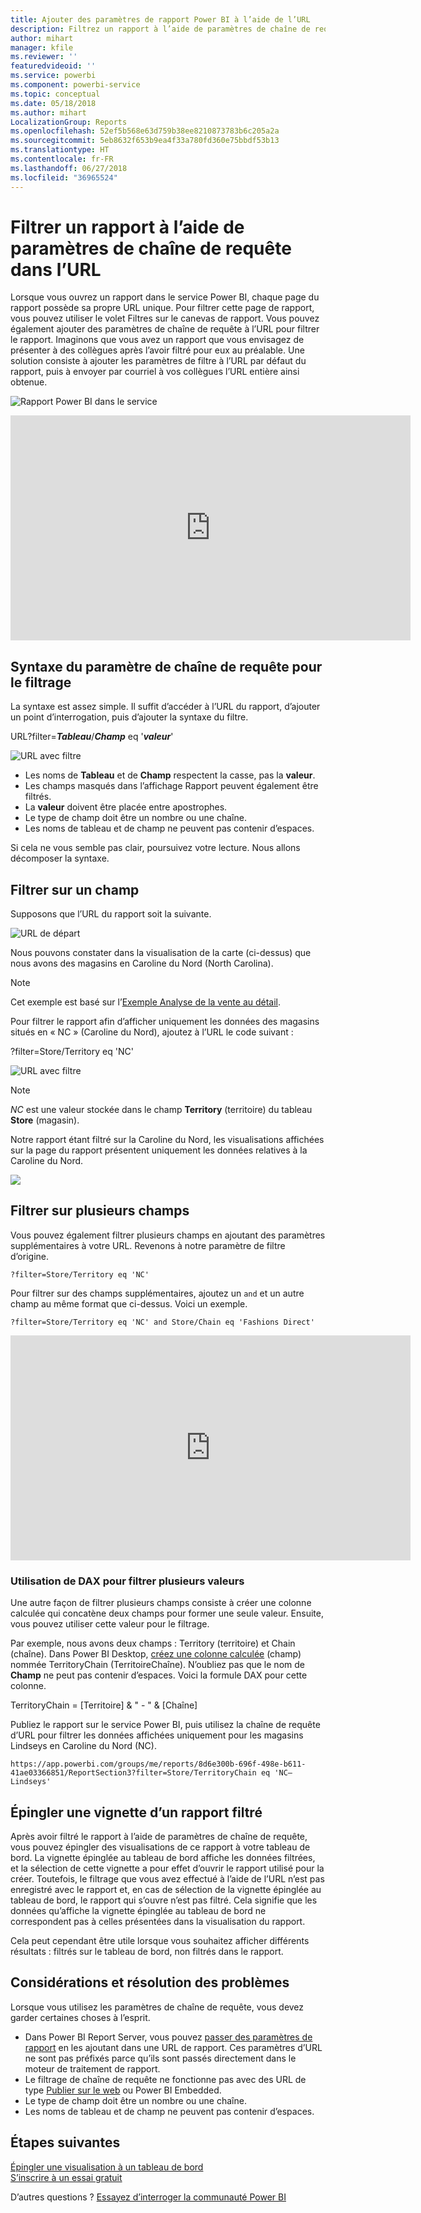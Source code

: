 ```yaml
---
title: Ajouter des paramètres de rapport Power BI à l’aide de l’URL
description: Filtrez un rapport à l’aide de paramètres de chaîne de requête URL et filtrez même sur plusieurs champs.
author: mihart
manager: kfile
ms.reviewer: ''
featuredvideoid: ''
ms.service: powerbi
ms.component: powerbi-service
ms.topic: conceptual
ms.date: 05/18/2018
ms.author: mihart
LocalizationGroup: Reports
ms.openlocfilehash: 52ef5b568e63d759b38ee8210873783b6c205a2a
ms.sourcegitcommit: 5eb8632f653b9ea4f33a780fd360e75bbdf53b13
ms.translationtype: HT
ms.contentlocale: fr-FR
ms.lasthandoff: 06/27/2018
ms.locfileid: "36965524"
---
```

# <a name="filter-a-report-using-query-string-parameters-in-the-url"></a>Filtrer un rapport à l’aide de paramètres de chaîne de requête dans l’URL
Lorsque vous ouvrez un rapport dans le service Power BI, chaque page du rapport possède sa propre URL unique. Pour filtrer cette page de rapport, vous pouvez utiliser le volet Filtres sur le canevas de rapport.  Vous pouvez également ajouter des paramètres de chaîne de requête à l’URL pour filtrer le rapport. Imaginons que vous avez un rapport que vous envisagez de présenter à des collègues après l’avoir filtré pour eux au préalable. Une solution consiste à ajouter les paramètres de filtre à l’URL par défaut du rapport, puis à envoyer par courriel à vos collègues l’URL entière ainsi obtenue.

![Rapport Power BI dans le service](media/service-url-filters/power-bi-report2.png)

<iframe width="640" height="360" src="https://www.youtube.com/embed/WQFtN8nvM4A?list=PLv2BtOtLblH3YE_Ycas5B1GtcoFfJXavO&amp;showinfo=0" frameborder="0" allowfullscreen></iframe>

## <a name="query-string-parameter-syntax-for-filtering"></a>Syntaxe du paramètre de chaîne de requête pour le filtrage
La syntaxe est assez simple. Il suffit d’accéder à l’URL du rapport, d’ajouter un point d’interrogation, puis d’ajouter la syntaxe du filtre.

URL?filter=***Tableau***/***Champ*** eq '***valeur***'

![URL avec filtre](media/service-url-filters/power-bi-filter-urls7b.png)

* Les noms de **Tableau** et de **Champ** respectent la casse, pas la **valeur**.
* Les champs masqués dans l’affichage Rapport peuvent également être filtrés.
* La **valeur** doivent être placée entre apostrophes.
* Le type de champ doit être un nombre ou une chaîne.
* Les noms de tableau et de champ ne peuvent pas contenir d’espaces.

Si cela ne vous semble pas clair, poursuivez votre lecture. Nous allons décomposer la syntaxe.  

## <a name="filter-on-a-field"></a>Filtrer sur un champ
Supposons que l’URL du rapport soit la suivante.

![URL de départ](media/service-url-filters/power-bi-filter-urls6.png)

Nous pouvons constater dans la visualisation de la carte (ci-dessus) que nous avons des magasins en Caroline du Nord (North Carolina).

>[!NOTE]
>Cet exemple est basé sur l’[Exemple Analyse de la vente au détail](sample-datasets.md).
> 

Pour filtrer le rapport afin d’afficher uniquement les données des magasins situés en « NC » (Caroline du Nord), ajoutez à l’URL le code suivant :

?filter=Store/Territory eq 'NC'

![URL avec filtre](media/service-url-filters/power-bi-filter-urls7.png)

>[!NOTE]
>*NC* est une valeur stockée dans le champ **Territory** (territoire) du tableau **Store** (magasin).
> 
> 

Notre rapport étant filtré sur la Caroline du Nord, les visualisations affichées sur la page du rapport présentent uniquement les données relatives à la Caroline du Nord.

![](media/service-url-filters/power-bi-report4.png)

## <a name="filter-on-multiple-fields"></a>Filtrer sur plusieurs champs
Vous pouvez également filtrer plusieurs champs en ajoutant des paramètres supplémentaires à votre URL. Revenons à notre paramètre de filtre d’origine.

```
?filter=Store/Territory eq 'NC'
```

Pour filtrer sur des champs supplémentaires, ajoutez un `and` et un autre champ au même format que ci-dessus. Voici un exemple.

```
?filter=Store/Territory eq 'NC' and Store/Chain eq 'Fashions Direct'
```

<iframe width="640" height="360" src="https://www.youtube.com/embed/0sDGKxOaC8w?showinfo=0" frameborder="0" allowfullscreen></iframe>


### <a name="using-dax-to-filter-on-multiple-values"></a>Utilisation de DAX pour filtrer plusieurs valeurs
Une autre façon de filtrer plusieurs champs consiste à créer une colonne calculée qui concatène deux champs pour former une seule valeur. Ensuite, vous pouvez utiliser cette valeur pour le filtrage.

Par exemple, nous avons deux champs : Territory (territoire) et Chain (chaîne). Dans Power BI Desktop, [créez une colonne calculée](desktop-tutorial-create-calculated-columns.md) (champ) nommée TerritoryChain (TerritoireChaîne). N’oubliez pas que le nom de **Champ** ne peut pas contenir d’espaces. Voici la formule DAX pour cette colonne.

TerritoryChain = [Territoire] & " - " & [Chaîne]

Publiez le rapport sur le service Power BI, puis utilisez la chaîne de requête d’URL pour filtrer les données affichées uniquement pour les magasins Lindseys en Caroline du Nord (NC).

    https://app.powerbi.com/groups/me/reports/8d6e300b-696f-498e-b611-41ae03366851/ReportSection3?filter=Store/TerritoryChain eq 'NC–Lindseys'

## <a name="pin-a-tile-from-a-filtered-report"></a>Épingler une vignette d’un rapport filtré
Après avoir filtré le rapport à l’aide de paramètres de chaîne de requête, vous pouvez épingler des visualisations de ce rapport à votre tableau de bord. La vignette épinglée au tableau de bord affiche les données filtrées, et la sélection de cette vignette a pour effet d’ouvrir le rapport utilisé pour la créer.  Toutefois, le filtrage que vous avez effectué à l’aide de l’URL n’est pas enregistré avec le rapport et, en cas de sélection de la vignette épinglée au tableau de bord, le rapport qui s’ouvre n’est pas filtré.  Cela signifie que les données qu’affiche la vignette épinglée au tableau de bord ne correspondent pas à celles présentées dans la visualisation du rapport.

Cela peut cependant être utile lorsque vous souhaitez afficher différents résultats : filtrés sur le tableau de bord, non filtrés dans le rapport.

## <a name="considerations-and-troubleshooting"></a>Considérations et résolution des problèmes
Lorsque vous utilisez les paramètres de chaîne de requête, vous devez garder certaines choses à l’esprit.

* Dans Power BI Report Server, vous pouvez [passer des paramètres de rapport](https://docs.microsoft.com/sql/reporting-services/pass-a-report-parameter-within-a-url?view=sql-server-2017.md) en les ajoutant dans une URL de rapport. Ces paramètres d’URL ne sont pas préfixés parce qu’ils sont passés directement dans le moteur de traitement de rapport. 
* Le filtrage de chaîne de requête ne fonctionne pas avec des URL de type [Publier sur le web](service-publish-to-web.md) ou Power BI Embedded.   
* Le type de champ doit être un nombre ou une chaîne.
* Les noms de tableau et de champ ne peuvent pas contenir d’espaces.

## <a name="next-steps"></a>Étapes suivantes
[Épingler une visualisation à un tableau de bord](service-dashboard-pin-tile-from-report.md)  
[S’inscrire à un essai gratuit](https://powerbi.microsoft.com/get-started/)

D’autres questions ? [Essayez d’interroger la communauté Power BI](http://community.powerbi.com/)

